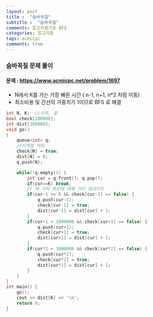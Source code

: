 ```yaml
---
layout: post
title :  "숨바꼭질"
subtitle :  "숨바꼭질"
comments: 알고리즘기초 BFS
categories: 알고리즘
tags: acmicpc
comments: true
---
```


### 숨바꼭질 문제 풀이
#### 문제 : https://www.acmicpc.net/problem/1697

- N에서 K를 가는 가장 빠른 시간 ( n-1, n+1, n*2 처럼 이동)
- 최소비용 및 간선의 가중치가 1이므로  BFS 로 해결

```C++
int N, K;  //시작, 끝
bool check[100000];
int dist[100000];
void go() 
{
    queue<int> q;
    //시작점 처리
    check[N] = true;    
    dist[N] = 0;
    q.push(N);

    while(!q.empty()) {
        int cur = q.front(); q.pop();
        if(cur==K) break;
        // 세 가지 루트에 대해 거리 업데이트
        if(cur-1 >= 0 && check[cur-1] == false) {
            q.push(cur-1);
            check[cur-1] = true;
            dist[cur-1] = dist[cur] + 1;
        }
        if(cur+1 < 1000000 && check[cur+1] == false) {
            q.push(cur+1);
            check[cur+1] = true;
            dist[cur+1] = dist[cur] + 1;
        }
        if(cur*2 < 1000000 && check[cur*2] == false) {
            q.push(cur*2);
            check[cur*2] = true;
            dist[cur*2] = dist[cur] + 1;
        }
    }
}
int main() {
    go();
    cout << dist[K] << '\n';
    return 0;
}
```

